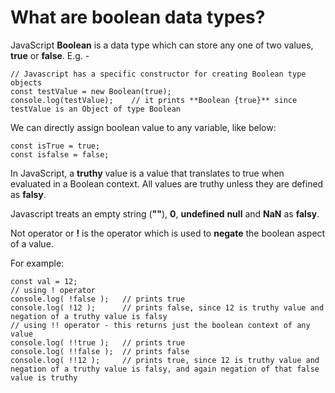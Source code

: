 # What are boolean data types?

JavaScript **Boolean** is a data type which can store any one of two values, **true** or **false**.
E.g. - 

```
// Javascript has a specific constructor for creating Boolean type objects
const testValue = new Boolean(true);
console.log(testValue);    // it prints **Boolean {true}** since testValue is an Object of type Boolean
```

We can directly assign boolean value to any variable, like below:

```
const isTrue = true;
const isfalse = false;
```

In JavaScript, a **truthy** value is a value that translates to true when evaluated in a Boolean context. 
All values are truthy unless they are defined as **falsy**.

Javascript treats an empty string (**""**), **0**, **undefined** **null** and **NaN** as **falsy**.

Not operator or **!** is the operator which is used to **negate** the boolean aspect of a value.

For example:
```
const val = 12;
// using ! operator
console.log( !false );   // prints true
console.log( !12 );      // prints false, since 12 is truthy value and negation of a truthy value is falsy
// using !! operator - this returns just the boolean context of any value
console.log( !!true );   // prints true
console.log( !!false );  // prints false
console.log( !!12 );     // prints true, since 12 is truthy value and negation of a truthy value is falsy, and again negation of that false value is truthy
```

